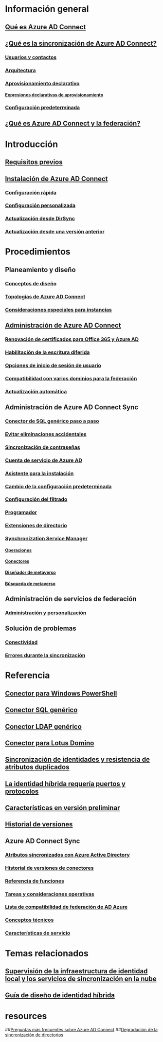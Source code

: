 # Información general
## [Qué es Azure AD Connect](active-directory-aadconnect.md)
## [¿Qué es la sincronización de Azure AD Connect?](active-directory-aadconnectsync-whatis.md)
### [Usuarios y contactos](active-directory-aadconnectsync-understanding-users-and-contacts.md)
### [Arquitectura](active-directory-aadconnectsync-understanding-architecture.md)
### [Aprovisionamiento declarativo](active-directory-aadconnectsync-understanding-declarative-provisioning.md)
#### [Expresiones declarativas de aprovisionamiento](active-directory-aadconnectsync-understanding-declarative-provisioning-expressions.md)
### [Configuración predeterminada](active-directory-aadconnectsync-understanding-default-configuration.md)
## [¿Qué es Azure AD Connect y la federación?](active-directory-aadconnectfed-whatis.md)


# Introducción
## [Requisitos previos](active-directory-aadconnect-prerequisites.md)
## [Instalación de Azure AD Connect](active-directory-aadconnect-accounts-permissions.md)
### [Configuración rápida](active-directory-aadconnect-get-started-express.md)
### [Configuración personalizada](active-directory-aadconnect-get-started-custom.md)
### [Actualización desde DirSync](active-directory-aadconnect-dirsync-upgrade-get-started.md)
### [Actualización desde una versión anterior](active-directory-aadconnect-upgrade-previous-version.md)


# Procedimientos
## Planeamiento y diseño
### [Conceptos de diseño](active-directory-aadconnect-design-concepts.md)
### [Topologías de Azure AD Connect](active-directory-aadconnect-topologies.md)
### [Consideraciones especiales para instancias](active-directory-aadconnect-instances.md)

## [Administración de Azure AD Connect](active-directory-aadconnect-whats-next.md)
### [Renovación de certificados para Office 365 y Azure AD](active-directory-aadconnect-o365-certs.md)
### [Habilitación de la escritura diferida](active-directory-aadconnect-feature-device-writeback.md)
### [Opciones de inicio de sesión de usuario](active-directory-aadconnect-user-signin.md)
### [Compatibilidad con varios dominios para la federación](active-directory-aadconnect-multiple-domains.md)
### [Actualización automática](active-directory-aadconnect-feature-automatic-upgrade.md)


## Administración de Azure AD Connect Sync
### [Conector de SQL genérico paso a paso](active-directory-aadconnectsync-connector-genericsql-step-by-step.md)
### [Evitar eliminaciones accidentales](active-directory-aadconnectsync-feature-prevent-accidental-deletes.md)
### [Sincronización de contraseñas](active-directory-aadconnectsync-implement-password-synchronization.md)
### [Cuenta de servicio de Azure AD](active-directory-aadconnectsync-howto-azureadaccount.md)
### [Asistente para la instalación](active-directory-aadconnectsync-installation-wizard.md)
### [Cambio de la configuración predeterminada](active-directory-aadconnectsync-best-practices-changing-default-configuration.md)
### [Configuración del filtrado](active-directory-aadconnectsync-configure-filtering.md)
### [Programador](active-directory-aadconnectsync-feature-scheduler.md)
### [Extensiones de directorio](active-directory-aadconnectsync-feature-directory-extensions.md)
### [Synchronization Service Manager](active-directory-aadconnectsync-service-manager-ui.md)
#### [Operaciones](active-directory-aadconnectsync-service-manager-ui-operations.md?toc=%2fazure%2factive-directory%2faad-connect%2ftoc.json)
#### [Conectores](active-directory-aadconnectsync-service-manager-ui-connectors.md)
#### [Diseñador de metaverso](active-directory-aadconnectsync-service-manager-ui-mvdesigner.md)
#### [Búsqueda de metaverso](active-directory-aadconnectsync-service-manager-ui-mvsearch.md)

## Administración de servicios de federación
### [Administración y personalización](active-directory-aadconnect-federation-management.md)


## Solución de problemas
### [Conectividad](active-directory-aadconnect-troubleshoot-connectivity.md)
### [Errores durante la sincronización](active-directory-aadconnect-troubleshoot-sync-errors.md)


# Referencia
## [Conector para Windows PowerShell](active-directory-aadconnectsync-connector-powershell.md)
## [Conector SQL genérico](active-directory-aadconnectsync-connector-genericsql.md)
## [Conector LDAP genérico](active-directory-aadconnectsync-connector-genericldap.md)
## [Conector para Lotus Domino](active-directory-aadconnectsync-connector-domino.md)
## [Sincronización de identidades y resistencia de atributos duplicados](active-directory-aadconnectsyncservice-duplicate-attribute-resiliency.md)
## [La identidad híbrida requería puertos y protocolos](active-directory-aadconnect-ports.md)
## [Características en versión preliminar](active-directory-aadconnect-feature-preview.md)
## [Historial de versiones](active-directory-aadconnect-version-history.md)

## Azure AD Connect Sync
### [Atributos sincronizados con Azure Active Directory](active-directory-aadconnectsync-attributes-synchronized.md)
### [Historial de versiones de conectores](active-directory-aadconnectsync-connector-version-history.md)
### [Referencia de funciones](active-directory-aadconnectsync-functions-reference.md)
### [Tareas y consideraciones operativas](active-directory-aadconnectsync-operations.md)
### [Lista de compatibilidad de federación de AD Azure](active-directory-aadconnect-federation-compatibility.md)
### [Conceptos técnicos](active-directory-aadconnectsync-technical-concepts.md)
### [Características de servicio](active-directory-aadconnectsyncservice-features.md)




# Temas relacionados
## [Supervisión de la infraestructura de identidad local y los servicios de sincronización en la nube](../connect-health/active-directory-aadconnect-health.md)
## [Guía de diseño de identidad híbrida](https://azure.microsoft.com/documentation/articles/active-directory-hybrid-identity-design-considerations-overview/)


# resources
##[Preguntas más frecuentes sobre Azure AD Connect](active-directory-aadconnect-faq.md)
##[Degradación de la sincronización de directorios](active-directory-aadconnect-dirsync-deprecated.md)


<!--HONumber=Dec16_HO4-->


